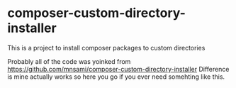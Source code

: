 # composer-custom-directory-installer
This is a project to install composer packages to custom directories

Probably all of the code was yoinked from https://github.com/mnsami/composer-custom-directory-installer
Difference is mine actually works so here you go if you ever need somehting like this.
